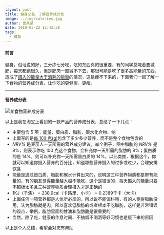 ```yaml
---
layout: post
title: 健身必备，了解营养成分表
image: ../img/calories.jpg
author: 曹某某
date: 2019-05-22 12:43:58
tags: 
  - 健身
---
```


#### 前言
健身，俗话说的好，三分练七分吃，吃的东西真的很重要，有的同学总喊着要减肥，每天都跑很久，但是肥肉一直减不下去，那很可能是吃了很多高能量的东西，造成了<span style="text-decoration:none;border-bottom:2px solid">摄入的能量大于消耗的能量</span>的情况，这是瘦不下来的，下面我们一起了解一下食物的营养成分表，让你吃的更健康，更瘦。

---

#### 营养成分表

![某食物营养成分表](https://i.loli.net/2019/08/18/SMivNRn2A5gKLTb.png)

以上是我在淘宝上看到的一款产品的营养成分表，总结了一下几点：
- 主要包含 5 项：能量、蛋白质、脂肪、碳水化合物、纳
- 上面写的是<span style="text-decoration:none;border-bottom:2px solid">每 100 克(g)</span>包含了多少多少营养，而不是整个食物包含的
- *NRV%* 是表示人一天所需的营养成分建议，举个例子，图中脂肪的 *NRV%* 是 8%，则表示你吃 100 克这个食物，会补充你一天所需的脂肪的 8%；蛋白质的是 14%，则可以补充你一天所需蛋白质的 14%，以此类推，根据这个，你就可以知道你摄入营养的百分比，知道哪些营养摄入的过多或过少，合理安排饮食
- 能量是通过蛋白质、脂肪和碳水计算出来的，说明这三种营养物质都是带有能量的，有的朋友觉得能量越大越不能吃，这个是错误的，每天摄入的能量只要不超标太多且三种营养物质合理摄入才是正确的
- 1KJ（千焦） = 238.9cal（卡路里、小卡） = 0.2389千卡（大卡）
- 上面任何一项营养都是人体所必须的，所以说不能偏科哦，有的人觉得脂肪没用，认为脂肪就是肉，所以喜欢低脂肪的或者根本不吃脂肪，这样是非常错误的观点，举例，脂肪里面的甘油和脂肪酸是很重要的
- 当然，除了吃，健康的作息时间、不抽烟不喝酒等好习惯也是瘦下来的原因

以上是个人总结，希望会对您有帮助
